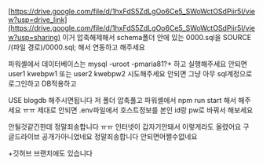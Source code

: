 [https://drive.google.com/file/d/1hxFdS5ZdLgOo6Ce5_SWoWctOSdPiir5I/view?usp=drive_link](https://drive.google.com/file/d/1hxFdS5ZdLgOo6Ce5_SWoWctOSdPiir5I/view?usp=sharing) 이거 압축해제해서
schema폴더 안에 있는 0000.sql을 
SOURCE /(파일 경로)/0000.sql; 해서
연동하고 해주세요

파워셸에서 데이터베이스는
mysql -uroot -pmaria81?+ 하고 실행해주세요
안되면 user1 kwebpw1 또는 user2 kwebpw2 시도해주세요
안되면 그냥 아무 sql계정으로 로그인하고 DB적용하고 

USE blogdb 해주시면됩니다
저 폴더 압축풀고 파워셸에서 npm run start 해서 해주세요 ㅠㅠ
제대로 안되면 .env파일에서  호스트정보를 본인 id랑 pw로 바꿔서 해보세요

안될것같긴한데 정말죄송합니다 ㅠㅠ
인터넷이 갑자기안돼서 이렇게라도 올렸어요
구글드라이브 공개가아니었네요 정말죄송합니다 안되면어쩔수없네요

+깃허브 브랜치에도 있습니다
